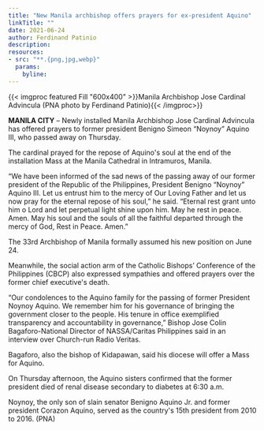 ```yaml
---
title: "New Manila archbishop offers prayers for ex-president Aquino"
linkTitle: ""
date: 2021-06-24
author: Ferdinand Patinio
description:
resources:
- src: "**.{png,jpg,webp}"
  params:
    byline: 
---
```

{{< imgproc featured Fill "600x400" >}}Manila Archbishop Jose Cardinal Advincula (PNA photo by Ferdinand Patinio){{< /imgproc>}}

**MANILA CITY** –  Newly installed Manila Archbishop Jose Cardinal Advincula has offered prayers to former president Benigno Simeon “Noynoy” Aquino III, who passed away on Thursday.

The cardinal prayed for the repose of Aquino's soul at the end of the installation Mass at the Manila Cathedral in Intramuros, Manila.

“We have been informed of the sad news of the passing away of our former president of the Republic of the Philippines, President Benigno “Noynoy” Aquino III. Let us entrust him to the mercy of Our Loving Father and let us now pray for the eternal repose of his soul,” he said. “Eternal rest grant unto him o Lord and let perpetual light shine upon him. May he rest in peace. Amen. May his soul and the souls of all the faithful departed through the mercy of God, Rest in Peace. Amen.”

The 33rd Archbishop of Manila formally assumed his new position on June 24.

Meanwhile, the social action arm of the Catholic Bishops’ Conference of the Philippines (CBCP) also expressed sympathies and offered prayers over the former chief executive's death.

“Our condolences to the Aquino family for the passing of former President Noynoy Aquino. We remember him for his governance of bringing the government closer to the people. His tenure in office exemplified transparency and accountability in governance,” Bishop Jose Colin Bagaforo-National Director of NASSA/Caritas Philippines said in an interview over Church-run Radio Veritas.

Bagaforo, also the bishop of Kidapawan, said his diocese will offer a Mass for Aquino.

On Thursday afternoon, the Aquino sisters confirmed that the former president died of renal disease secondary to diabetes at 6:30 a.m.

Noynoy, the only son of slain senator Benigno Aquino Jr. and former president Corazon Aquino, served as the country's 15th president from 2010 to 2016. (PNA)